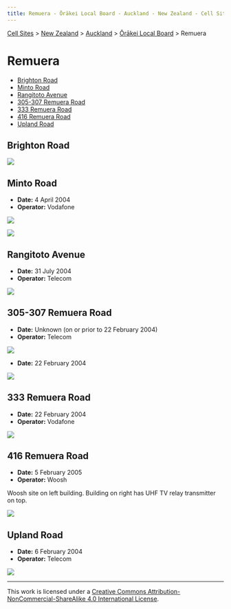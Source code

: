 ```yaml
---
title: Remuera - Ōrākei Local Board - Auckland - New Zealand - Cell Sites
---
```


[Cell Sites](../../../) > [New Zealand](../../) > [Auckland](../) > [Ōrākei Local Board](./) > Remuera

# Remuera

* [Brighton Road](#brighton-road)
* [Minto Road](#minto-road)
* [Rangitoto Avenue](#rangitoto-avenue)
* [305-307 Remuera Road](#305-307-remuera-road)
* [333 Remuera Road](#333-remuera-road)
* [416 Remuera Road](#416-remuera-road)
* [Upland Road](#upland-road)

## Brighton Road

![](https://f001.backblazeb2.com/file/CellSites/NZ/AUK/%C5%8Cr%C4%81kei/20131116-140852.jpg)

## Minto Road

* **Date:** 4 April 2004
* **Operator:** Vodafone

![](https://f001.backblazeb2.com/file/CellSites/NZ/AUK/%C5%8Cr%C4%81kei/20040404-160005.jpg)

![](https://f001.backblazeb2.com/file/CellSites/NZ/AUK/%C5%8Cr%C4%81kei/20040404-160242.jpg)

## Rangitoto Avenue

* **Date:** 31 July 2004
* **Operator:** Telecom

![](https://f001.backblazeb2.com/file/CellSites/NZ/AUK/%C5%8Cr%C4%81kei/20040731-121847.jpg)

## 305-307 Remuera Road

* **Date:** Unknown (on or prior to 22 February 2004)
* **Operator:** Telecom

![](https://f001.backblazeb2.com/file/CellSites/NZ/AUK/%C5%8Cr%C4%81kei/20171119-124251a.jpg)

* **Date:** 22 February 2004

![](https://f001.backblazeb2.com/file/CellSites/NZ/AUK/%C5%8Cr%C4%81kei/20040222-150609.jpg)

## 333 Remuera Road

* **Date:** 22 February 2004
* **Operator:** Vodafone

![](https://f001.backblazeb2.com/file/CellSites/NZ/AUK/%C5%8Cr%C4%81kei/20040222-150312.jpg)

## 416 Remuera Road

* **Date:** 5 February 2005
* **Operator:** Woosh

Woosh site on left building. Building on right has UHF TV relay transmitter on top.

![](https://f001.backblazeb2.com/file/CellSites/NZ/AUK/%C5%8Cr%C4%81kei/20050205-131235.jpg)

## Upland Road

* **Date:** 6 February 2004
* **Operator:** Telecom

![](https://f001.backblazeb2.com/file/CellSites/NZ/AUK/%C5%8Cr%C4%81kei/20040206-153136.jpg)

---

This work is licensed under a [Creative Commons Attribution-NonCommercial-ShareAlike 4.0 International License](http://creativecommons.org/licenses/by-nc-sa/4.0/).
